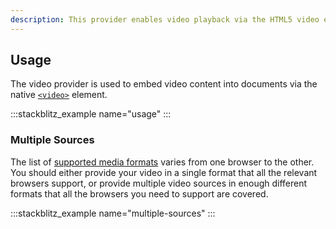 ```yaml
---
description: This provider enables video playback via the HTML5 video element.
---
```


## Usage

The video provider is used to embed video content into documents via the
native [`<video>`](https://developer.mozilla.org/en-US/docs/Web/HTML/Element/video) element.

<slot name="usage" />

:::stackblitz_example name="usage"
:::

### Multiple Sources

The list of [supported media formats](https://developer.mozilla.org/en-US/docs/Web/Media/Formats)
varies from one browser to the other. You should either provide your video in a single format
that all the relevant browsers support, or provide multiple video sources in enough different
formats that all the browsers you need to support are covered.

<slot name="multiple-sources" />

:::stackblitz_example name="multiple-sources"
:::

